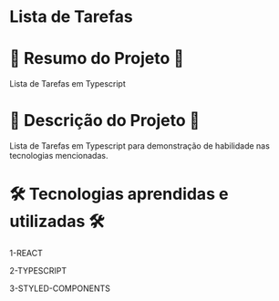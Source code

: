 # Lista de Tarefas

# 📄 Resumo do Projeto 📄

Lista de Tarefas em Typescript

# 📖 Descrição do Projeto 📖 

Lista de Tarefas em Typescript para demonstração de habilidade nas tecnologias mencionadas.

# 🛠️ Tecnologias aprendidas e utilizadas 🛠️

1-REACT

2-TYPESCRIPT

3-STYLED-COMPONENTS
